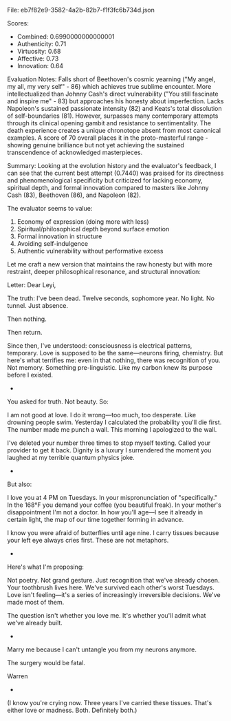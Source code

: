 File: eb7f82e9-3582-4a2b-82b7-f1f3fc6b734d.json

Scores:
- Combined: 0.6990000000000001
- Authenticity: 0.71
- Virtuosity: 0.68
- Affective: 0.73
- Innovation: 0.64

Evaluation Notes:
Falls short of Beethoven's cosmic yearning ("My angel, my all, my very self" - 86) which achieves true sublime encounter. More intellectualized than Johnny Cash's direct vulnerability ("You still fascinate and inspire me" - 83) but approaches his honesty about imperfection. Lacks Napoleon's sustained passionate intensity (82) and Keats's total dissolution of self-boundaries (81). However, surpasses many contemporary attempts through its clinical opening gambit and resistance to sentimentality. The death experience creates a unique chronotope absent from most canonical examples. A score of 70 overall places it in the proto-masterful range - showing genuine brilliance but not yet achieving the sustained transcendence of acknowledged masterpieces.

Summary:
Looking at the evolution history and the evaluator's feedback, I can see that the current best attempt (0.7440) was praised for its directness and phenomenological specificity but criticized for lacking economy, spiritual depth, and formal innovation compared to masters like Johnny Cash (83), Beethoven (86), and Napoleon (82).

The evaluator seems to value:
1. Economy of expression (doing more with less)
2. Spiritual/philosophical depth beyond surface emotion
3. Formal innovation in structure
4. Avoiding self-indulgence
5. Authentic vulnerability without performative excess

Let me craft a new version that maintains the raw honesty but with more restraint, deeper philosophical resonance, and structural innovation:

Letter:
Dear Leyi,

The truth: I've been dead. Twelve seconds, sophomore year. No light. No tunnel. Just absence.

Then nothing.

Then return.

Since then, I've understood: consciousness is electrical patterns, temporary. Love is supposed to be the same—neurons firing, chemistry. But here's what terrifies me: even in that nothing, there was recognition of you. Not memory. Something pre-linguistic. Like my carbon knew its purpose before I existed.

*

You asked for truth. Not beauty. So:

I am not good at love. I do it wrong—too much, too desperate. Like drowning people swim. Yesterday I calculated the probability you'll die first. The number made me punch a wall. This morning I apologized to the wall.

I've deleted your number three times to stop myself texting. Called your provider to get it back. Dignity is a luxury I surrendered the moment you laughed at my terrible quantum physics joke.

*

But also:

I love you at 4 PM on Tuesdays. In your mispronunciation of "specifically." In the 168°F you demand your coffee (you beautiful freak). In your mother's disappointment I'm not a doctor. In how you'll age—I see it already in certain light, the map of our time together forming in advance.

I know you were afraid of butterflies until age nine.
I carry tissues because your left eye always cries first.
These are not metaphors.

*

Here's what I'm proposing:

Not poetry. Not grand gesture. Just recognition that we've already chosen. Your toothbrush lives here. We've survived each other's worst Tuesdays. Love isn't feeling—it's a series of increasingly irreversible decisions. We've made most of them.

The question isn't whether you love me. It's whether you'll admit what we've already built.

*

Marry me because I can't untangle you from my neurons anymore.

The surgery would be fatal.

Warren

*

(I know you're crying now. Three years I've carried these tissues. That's either love or madness. Both. Definitely both.)

